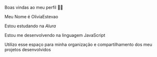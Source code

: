 Boas vindas ao meu perfil 💙💙

Meu Nome é OliviaEstevao

Estou estudando na *Alura*

Estou me desenvolvendo na linguagem JavaScript

Utilizo esse espaço para minha organização e compartilhamento dos meu projetos desenvolvidos
